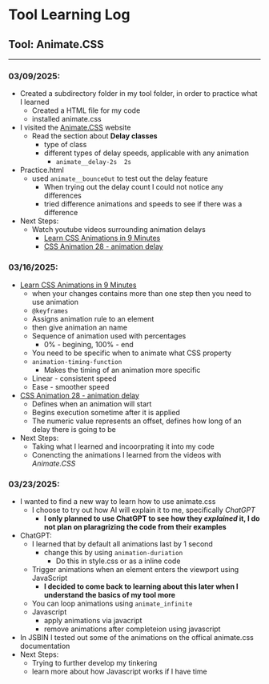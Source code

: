 # Tool Learning Log

## Tool: **Animate.CSS**

---

### 03/09/2025:
* Created a subdirectory folder in my tool folder, in order to practice what I learned
  * Created a HTML file for my code
  * installed animate.css
* I visited the [Animate.CSS](https://animate.style/) website
  * Read the section about **Delay classes**
    * type of class
    * different types of delay speeds, applicable with any animation
      * `animate__delay-2s	2s`
* Practice.html
  * used `animate__bounceOut` to test out the delay feature
    * When trying out the delay count I could not notice any differences
    * tried difference animations and speeds to see if there was a difference
* Next Steps:
  * Watch youtube videos surrounding animation delays
    * [Learn CSS Animations in 9 Minutes](https://www.youtube.com/watch?v=z2LQYsZhsFw&ab_channel=Coding2GO)
    * [CSS Animation 28 - animation delay](https://www.youtube.com/watch?v=8RrTJY_z36c&ab_channel=VirtualAddiction)

### 03/16/2025:
* [Learn CSS Animations in 9 Minutes](https://www.youtube.com/watch?v=z2LQYsZhsFw&ab_channel=Coding2GO)
  * when your changes contains more than one step then you need to use animation
  * `@keyframes`
   * Assigns animation rule to an element
   * then give animation an name 
  * Sequence of animation used with percentages
    * 0% - begining, 100% - end
  * You need to be specific when to animate what CSS property
  * `animation-timing-function`
    * Makes the timing of an animation more specific
  * Linear - consistent speed
  * Ease - smoother speed
* [CSS Animation 28 - animation delay](https://www.youtube.com/watch?v=8RrTJY_z36c&ab_channel=VirtualAddiction)
  *  Defines when an animation will start
  * Begins execution sometime after it is applied
  * The numeric value represents an offset, defines how long of an delay there is going to be
* Next Steps:
  * Taking what I learned and incoorprating it into my code
  * Conencting the animations I learned from the videos with _Animate.CSS_

 ### 03/23/2025:
* I wanted to find a new way to learn how to use animate.css
  * I choose to try out how AI will explain it to me, specifically _ChatGPT_
    * **I only planned to use ChatGPT to see how they _explained_ it, I do not plan on plaragrizing the code from their examples**
* ChatGPT:
  * I learned that by default all animations last by 1 second
    * change this by using `animation-duriation`
      * Do this in style.css or as a inline code
  * Trigger animations when an element enters the viewport using JavaScript
    * **I decided to come back to learning about this later when I understand the basics of my tool more**
  * You can loop animations using `animate_infinite`
  * Javascript
    * apply animations via javacript
    * remove animations after completeion using javascript
* In JSBIN I tested out some of the animations on the offical animate.css documentation
* Next Steps:
  * Trying to further develop my tinkering
  * learn more about how Javascript works if I have time 



<!--
* Links you used today (websites, videos, etc)
* Things you tried, progress you made, etc
* Challenges, a-ha moments, etc
* Questions you still have
* What you're going to try next
-->
